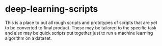 # deep-learning-scripts

This is a place to put all rough scripts and prototypes of scripts that are yet to be converted to final product. These may be tailored to the specific task and also may be quick scripts put together just to run a machine learning algorithm on a dataset.
